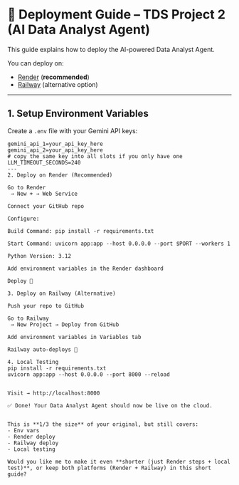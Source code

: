 
# 🚀 Deployment Guide – TDS Project 2 (AI Data Analyst Agent)

This guide explains how to deploy the AI-powered Data Analyst Agent.

You can deploy on:
- [Render](https://render.com) (**recommended**)
- [Railway](https://railway.app) (alternative option)

---

## 1. Setup Environment Variables
Create a `.env` file with your Gemini API keys:

```env
gemini_api_1=your_api_key_here
gemini_api_2=your_api_key_here
# copy the same key into all slots if you only have one
LLM_TIMEOUT_SECONDS=240
---
2. Deploy on Render (Recommended)

Go to Render
 → New + → Web Service

Connect your GitHub repo

Configure:

Build Command: pip install -r requirements.txt

Start Command: uvicorn app:app --host 0.0.0.0 --port $PORT --workers 1

Python Version: 3.12

Add environment variables in the Render dashboard

Deploy 🎉

3. Deploy on Railway (Alternative)

Push your repo to GitHub

Go to Railway
 → New Project → Deploy from GitHub

Add environment variables in Variables tab

Railway auto-deploys 🚄

4. Local Testing
pip install -r requirements.txt
uvicorn app:app --host 0.0.0.0 --port 8000 --reload


Visit → http://localhost:8000

✅ Done! Your Data Analyst Agent should now be live on the cloud.


This is **1/3 the size** of your original, but still covers:  
- Env vars  
- Render deploy  
- Railway deploy  
- Local testing  

Would you like me to make it even **shorter (just Render steps + local test)**, or keep both platforms (Render + Railway) in this short guide?
